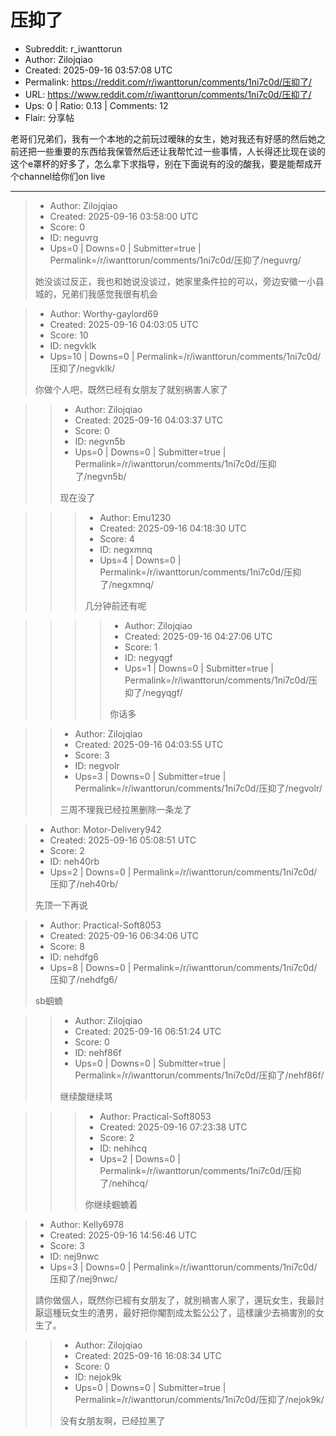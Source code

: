 # 压抑了

- Subreddit: r_iwanttorun
- Author: Zilojqiao
- Created: 2025-09-16 03:57:08 UTC
- Permalink: https://reddit.com/r/iwanttorun/comments/1ni7c0d/压抑了/
- URL: https://www.reddit.com/r/iwanttorun/comments/1ni7c0d/压抑了/
- Ups: 0 | Ratio: 0.13 | Comments: 12
- Flair: 分享帖


老哥们兄弟们，我有一个本地的之前玩过暧昧的女生，她对我还有好感的然后她之前还把一些重要的东西给我保管然后还让我帮忙过一些事情，人长得还比现在谈的这个e罩杯的好多了，怎么拿下求指导，别在下面说有的没的酸我，要是能帮成开个channel给你们on
live


---

> - Author: Zilojqiao
> - Created: 2025-09-16 03:58:00 UTC
> - Score: 0
> - ID: neguvrg
> - Ups=0 | Downs=0 | Submitter=true | Permalink=/r/iwanttorun/comments/1ni7c0d/压抑了/neguvrg/
>
> 她没谈过反正，我也和她说没谈过，她家里条件拉的可以，旁边安徽一小县城的，兄弟们我感觉我很有机会

> - Author: Worthy-gaylord69
> - Created: 2025-09-16 04:03:05 UTC
> - Score: 10
> - ID: negvklk
> - Ups=10 | Downs=0 | Permalink=/r/iwanttorun/comments/1ni7c0d/压抑了/negvklk/
>
> 你做个人吧，既然已经有女朋友了就别祸害人家了

>> - Author: Zilojqiao
>> - Created: 2025-09-16 04:03:37 UTC
>> - Score: 0
>> - ID: negvn5b
>> - Ups=0 | Downs=0 | Submitter=true | Permalink=/r/iwanttorun/comments/1ni7c0d/压抑了/negvn5b/
>>
>> 现在没了

>>> - Author: Emu1230
>>> - Created: 2025-09-16 04:18:30 UTC
>>> - Score: 4
>>> - ID: negxmnq
>>> - Ups=4 | Downs=0 | Permalink=/r/iwanttorun/comments/1ni7c0d/压抑了/negxmnq/
>>>
>>> 几分钟前还有呢

>>>> - Author: Zilojqiao
>>>> - Created: 2025-09-16 04:27:06 UTC
>>>> - Score: 1
>>>> - ID: negyqgf
>>>> - Ups=1 | Downs=0 | Submitter=true | Permalink=/r/iwanttorun/comments/1ni7c0d/压抑了/negyqgf/
>>>>
>>>> 你话多

>> - Author: Zilojqiao
>> - Created: 2025-09-16 04:03:55 UTC
>> - Score: 3
>> - ID: negvolr
>> - Ups=3 | Downs=0 | Submitter=true | Permalink=/r/iwanttorun/comments/1ni7c0d/压抑了/negvolr/
>>
>> 三周不理我已经拉黑删除一条龙了

> - Author: Motor-Delivery942
> - Created: 2025-09-16 05:08:51 UTC
> - Score: 2
> - ID: neh40rb
> - Ups=2 | Downs=0 | Permalink=/r/iwanttorun/comments/1ni7c0d/压抑了/neh40rb/
>
> 先顶一下再说

> - Author: Practical-Soft8053
> - Created: 2025-09-16 06:34:06 UTC
> - Score: 8
> - ID: nehdfg6
> - Ups=8 | Downs=0 | Permalink=/r/iwanttorun/comments/1ni7c0d/压抑了/nehdfg6/
>
> sb蝈蝻

>> - Author: Zilojqiao
>> - Created: 2025-09-16 06:51:24 UTC
>> - Score: 0
>> - ID: nehf86f
>> - Ups=0 | Downs=0 | Submitter=true | Permalink=/r/iwanttorun/comments/1ni7c0d/压抑了/nehf86f/
>>
>> 继续酸继续骂

>>> - Author: Practical-Soft8053
>>> - Created: 2025-09-16 07:23:38 UTC
>>> - Score: 2
>>> - ID: nehihcq
>>> - Ups=2 | Downs=0 | Permalink=/r/iwanttorun/comments/1ni7c0d/压抑了/nehihcq/
>>>
>>> 你继续蝈蝻着

> - Author: Kelly6978
> - Created: 2025-09-16 14:56:46 UTC
> - Score: 3
> - ID: nej9nwc
> - Ups=3 | Downs=0 | Permalink=/r/iwanttorun/comments/1ni7c0d/压抑了/nej9nwc/
>
> 請你做個人，既然你已經有女朋友了，就別禍害人家了，還玩女生，我最討厭這種玩女生的渣男，最好把你閹割成太監公公了，這樣讓少去禍害別的女生了。

>> - Author: Zilojqiao
>> - Created: 2025-09-16 16:08:34 UTC
>> - Score: 0
>> - ID: nejok9k
>> - Ups=0 | Downs=0 | Submitter=true | Permalink=/r/iwanttorun/comments/1ni7c0d/压抑了/nejok9k/
>>
>> 没有女朋友啊，已经拉黑了
